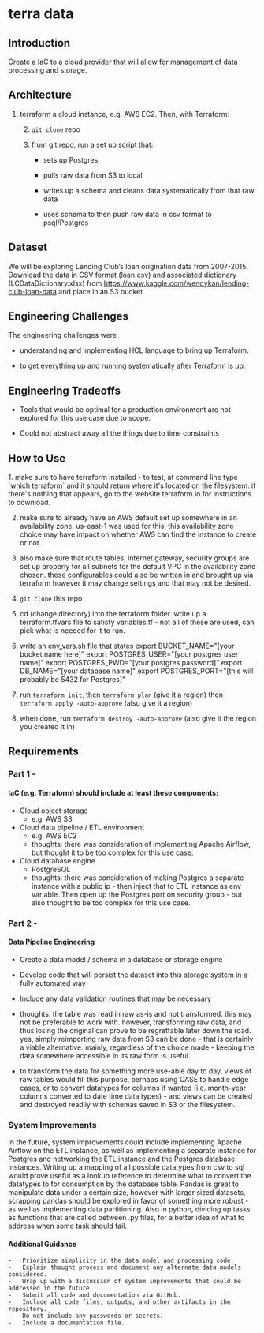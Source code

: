 # terra data

<h2>Introduction</h2>
Create a IaC to a cloud provider that will allow for management of data processing and storage.

<h2>Architecture</h2>

1. terraform a cloud instance, e.g. AWS EC2. Then, with Terraform:
    
    2. `git clone` repo
    
    3. from git repo, run a set up script that: 

        - sets up Postgres

        - pulls raw data from S3 to local

        - writes up a schema and cleans data systematically from that raw data

        - uses schema to then push raw data in csv format to psql/Postgres


<h2>Dataset</h2>

We will be exploring Lending Club’s loan origination data from 2007-2015. Download the data in CSV format (loan.csv) and associated dictionary (LCDataDictionary.xlsx) from https://www.kaggle.com/wendykan/lending-club-loan-data and place in an S3 bucket.

<h2>Engineering Challenges</h2>

The engineering challenges were 

- understanding and implementing HCL language to bring up Terraform. 

- to get everything up and running systematically after Terraform is up.


<h2>Engineering Tradeoffs</h2>

- Tools that would be optimal for a production environment are not explored for this use case due to scope.

- Could not abstract away all the things due to time constraints

<h2>How to Use</h2>
1. make sure to have terraform installed - to test, at command line type `which terraform` and it should return where it's located on the filesystem. if there's nothing that appears, go to the website terraform.io for instructions to download.

2. make sure to already have an AWS default set up somewhere in an availability zone. us-east-1 was used for this, this availability zone choice may have impact on whether AWS can find the instance to create or not.

3. also make sure that route tables, internet gateway, security groups are set up properly for all subnets for the default VPC in the availability zone chosen. these configurables could also be written in and brought up via terraform however it may change settings and that may not be desired.

4. `git clone` this repo

5. cd (change directory) into the terraform folder. write up a terraform.tfvars file to satisfy variables.tf - not all of these are used, can pick what is needed for it to run. 

6. write an env_vars.sh file that states 
export BUCKET_NAME="[your bucket name here]"
export POSTGRES_USER="[your postgres user name]"
export POSTGRES_PWD="[your postgres password]"
export DB_NAME="[your database name]"
export POSTGRES_PORT="[this will probably be 5432 for Postgres]"

7. run `terraform init`, then `terraform plan` (give it a region) then `terraform apply -auto-approve` (also give it a region)

8. when done, run `terraform destroy -auto-approve` (also give it the region you created it in)


<h2>Requirements</h2>

<h3>Part 1 - </h3>
<h4>IaC (e.g. Terraform) should include at least these components:</h4>

- Cloud object storage
    - e.g. AWS S3
- Cloud data pipeline / ETL environment 
    - e.g. AWS EC2
    - thoughts: there was consideration of implementing Apache Airflow, but thought it to be too complex for this use case.
- Cloud database engine   
    - PostgreSQL 
    - thoughts: there was consideration of making Postgres a separate instance with a public ip - then inject that to ETL instance as env variable. Then open up the Postgres port on security group - but also thought to be too complex for this use case.


<h3>Part 2 - </h3>
<h4>Data Pipeline Engineering</h4>

- Create a data model / schema in a database or storage engine
- Develop code that will persist the dataset into this storage system in a fully automated way
- Include any data validation routines that may be necessary

- thoughts: the table was read in raw as-is and not transformed. this may not be preferable to work with. however, transforming raw data, and thus losing the original can prove to be regrettable later down the road. yes, simply reimporting raw data from S3 can be done - that is certainly a viable alternative. mainly, regardless of the choice made - keeping the data somewhere accessible in its raw form is useful. 

- to transform the data for something more use-able day to day, views of raw tables would fill this purpose, perhaps using CASE to handle edge cases, or to convert datatypes for columns if wanted (i.e. month-year columns converted to date time data types) - and views can be created and destroyed readily with schemas saved in S3 or the filesystem.

<h3>System Improvements</h3>
 
 In the future, system improvements could include implementing Apache Airflow on the ETL instance, as well as implementing a separate instance for Postgres and networking the ETL instance and the Postgres database instances. Writing up a mapping of all possible datatypes from csv to sql would prove useful as a lookup reference to determine what to convert the datatypes to for consumption by the database table. Pandas is great to manipulate data under a certain size, however with larger sized datasets, scrapping pandas should be explored in favor of something more robust - as well as implementing data partitioning. Also in python, dividing up tasks as functions that are called between .py files, for a better idea of what to address when some task should fail.

<h4>Additional Guidance</h4>

    -   Prioritize simplicity in the data model and processing code. 
    -   Explain thought process and document any alternate data models considered.
    -   Wrap up with a discussion of system improvements that could be addressed in the future.
    -   Submit all code and documentation via GitHub. 
    -   Include all code files, outputs, and other artifacts in the repository. 
    -   Do not include any passwords or secrets. 
    -   Include a documentation file. 

